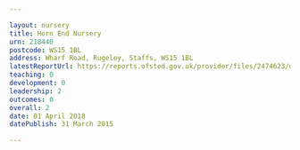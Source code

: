 ```yaml
---

layout: nursery
title: Horn End Nursery
urn: 218440
postcode: WS15 1BL
address: Wharf Road, Rugeley, Staffs, WS15 1BL
latestReportUrl: https://reports.ofsted.gov.uk/provider/files/2474623/urn/218440.pdf
teaching: 0
development: 0
leadership: 2
outcomes: 0
overall: 2
date: 01 April 2018 
datePublish: 31 March 2015

---
```


